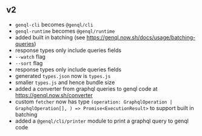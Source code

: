 ## v2

-   `genql-cli` becomes `@genql/cli`
-   `genql-runtime` becomes `@genql/runtime`
-   added built in batching (see https://genql.now.sh/docs/usage/batching-queries)
-   response types only include queries fields
-   `--watch` flag
-   `--sort` flag
-   response types only include queries fields
-   generated `types.json` now is `types.js`
-   smaller `types.js` and hence bundle size
-   added a converter from graphql queries to genql code at https://genql.now.sh/converter
-   custom `fetcher` now has type `(operation: GraphqlOperation | GraphqlOperation[], ) => Promise<ExecutionResult>` to support built in batching
-   added a `@genql/cli/printer` module to print a graphql query to genql code

